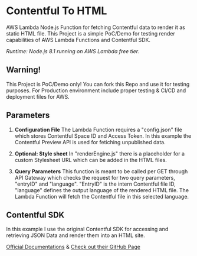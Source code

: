 # Contentful To HTML
AWS Lambda Node.js Function for fetching Contentful data to render it as static HTML file.
This Project is a simple PoC/Demo for testing render capabilities of AWS Lambda Functions and Contentful SDK.

*Runtime: Node.js 8.1 running on AWS Lambda free tier.*

## Warning!
This Project is PoC/Demo only! You can fork this Repo and use it for testing purposes. For Production environment include proper testing & CI/CD and deployment files for AWS.

## Parameters
1. **Configuration File**
The Lambda Function requires a "config.json" file which stores Contentful Space ID and Access Token. In this example the Contentful Preview API is used for fetiching unpublished data.

 2. **Optional: Style sheet**
In "renderEngine.js" there is a placeholder for a custom Stylesheet URL which can be added in the HTML files.

 3. **Query Parameters**
This function is meant to be called per GET through API Gateway which checks the request for two query parameters, "entryID" and "language". "EntryID" is the intern Contentful file ID, "language" defines the output language of the rendered HTML file. The Lambda Function will fetch the Contentful file in this selected language.

## Contentful SDK
In this example I use the original Contentful SDK for accessing and retrieving JSON Data and render them into an HTML site.

[Official Documentations](https://contentful.github.io/contentful.js/contentful/7.0.5/index.html)
&
[Check out their GitHub Page](https://github.com/contentful/contentful.js)
